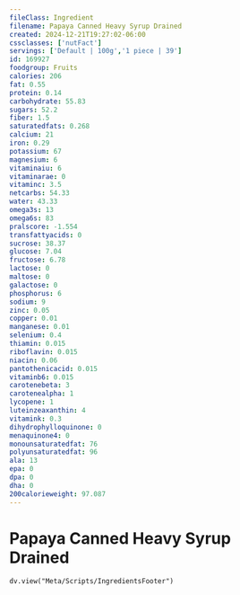 ```yaml
---
fileClass: Ingredient
filename: Papaya Canned Heavy Syrup Drained
created: 2024-12-21T19:27:02-06:00
cssclasses: ['nutFact']
servings: ['Default | 100g','1 piece | 39']
id: 169927
foodgroup: Fruits
calories: 206
fat: 0.55
protein: 0.14
carbohydrate: 55.83
sugars: 52.2
fiber: 1.5
saturatedfats: 0.268
calcium: 21
iron: 0.29
potassium: 67
magnesium: 6
vitaminaiu: 6
vitaminarae: 0
vitaminc: 3.5
netcarbs: 54.33
water: 43.33
omega3s: 13
omega6s: 83
pralscore: -1.554
transfattyacids: 0
sucrose: 38.37
glucose: 7.04
fructose: 6.78
lactose: 0
maltose: 0
galactose: 0
phosphorus: 6
sodium: 9
zinc: 0.05
copper: 0.01
manganese: 0.01
selenium: 0.4
thiamin: 0.015
riboflavin: 0.015
niacin: 0.06
pantothenicacid: 0.015
vitaminb6: 0.015
carotenebeta: 3
carotenealpha: 1
lycopene: 1
luteinzeaxanthin: 4
vitamink: 0.3
dihydrophylloquinone: 0
menaquinone4: 0
monounsaturatedfat: 76
polyunsaturatedfat: 96
ala: 13
epa: 0
dpa: 0
dha: 0
200calorieweight: 97.087
---
```


# Papaya Canned Heavy Syrup Drained

```dataviewjs
dv.view("Meta/Scripts/IngredientsFooter")
```